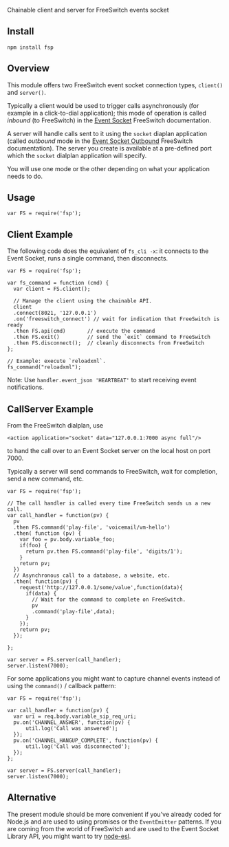 Chainable client and server for FreeSwitch events socket

Install
-------

    npm install fsp

Overview
--------

This module offers two FreeSwitch event socket connection types, `client()` and `server()`.

Typically a client would be used to trigger calls asynchronously (for example in a click-to-dial application); this mode of operation is called *inbound* (to FreeSwitch) in the [Event Socket](http://wiki.freeswitch.org/wiki/Event_Socket) FreeSwitch documentation.

A server will handle calls sent to it using the `socket` diaplan application (called *outbound* mode in the [Event Socket Outbound](http://wiki.freeswitch.org/wiki/Event_Socket_Outbound) FreeSwitch documentation).  The server you create is available at a pre-defined port which the `socket` dialplan application will specify.

You will use one mode or the other depending on what your application needs to do.

Usage
-----

    var FS = require('fsp');

Client Example
--------------

The following code does the equivalent of `fs_cli -x`: it connects to the Event Socket, runs a single command, then disconnects.

    var FS = require('fsp');

    var fs_command = function (cmd) {
      var client = FS.client();

      // Manage the client using the chainable API.
      client
      .connect(8021, '127.0.0.1')
      .on('freeswitch_connect') // wait for indication that FreeSwitch is ready
      .then FS.api(cmd)       // execute the command
      .then FS.exit()         // send the `exit` command to FreeSwitch
      .then FS.disconnect();  // cleanly disconnects from FreeSwitch
    };

    // Example: execute `reloadxml`.
    fs_command("reloadxml");

Note: Use `handler.event_json 'HEARTBEAT'` to start receiving event notifications.

CallServer Example
------------------

From the FreeSwitch dialplan, use

    <action application="socket" data="127.0.0.1:7000 async full"/>

to hand the call over to an Event Socket server on the local host on port 7000.

Typically a server will send commands to FreeSwitch, wait for completion, send a new command, etc.

    var FS = require('fsp');

    // The call handler is called every time FreeSwitch sends us a new call.
    var call_handler = function(pv) {
      pv
      .then FS.command('play-file', 'voicemail/vm-hello')
      .then( function (pv) {
        var foo = pv.body.variable_foo;
        if(foo) {
          return pv.then FS.command('play-file', 'digits/1');
        }
        return pv;
      })
      // Asynchronous call to a database, a website, etc.
      .then( function(pv) {
        request('http://127.0.0.1/some/value',function(data){
          if(data) {
            // Wait for the command to complete on FreeSwitch.
            pv
            .command('play-file',data);
          }
        });
        return pv;
      });

    };

    var server = FS.server(call_handler);
    server.listen(7000);

For some applications you might want to capture channel events instead of using the `command()` / callback pattern:

    var FS = require('fsp');

    var call_handler = function(pv) {
      var uri = req.body.variable_sip_req_uri;
      pv.on('CHANNEL_ANSWER', function(pv) {
          util.log('Call was answered');
      });
      pv.on('CHANNEL_HANGUP_COMPLETE', function(pv) {
          util.log('Call was disconnected');
      });
    };

    var server = FS.server(call_handler);
    server.listen(7000);

Alternative
-----------

The present module should be more convenient if you've already coded for Node.js and are used to using promises or the `EventEmitter` patterns.
If you are coming from the world of FreeSwitch and are used to the Event Socket Library API, you might want to try [node-esl](https://github.com/englercj/node-esl).
